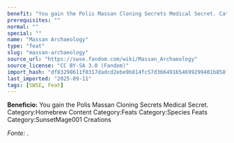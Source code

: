 ```yaml
---
benefit: "You gain the Polis Massan Cloning Secrets Medical Secret. Category:Homebrew Content Category:Feats Category:Species Feats Category:SunsetMage001 Creations"
prerequisites: ""
normal: ""
special: ""
name: "Massan Archaeology"
type: "feat"
slug: "massan-archaeology"
source_url: "https://swse.fandom.com/wiki/Massan_Archaeology"
source_license: "CC BY-SA 3.0 (Fandom)"
import_hash: "df83298611f0317dadcd2ebe9b814fc57d366491654699299401b858f49a7199"
last_imported: "2025-09-11"
tags: [SWSE, Feat]
---
```

**Beneficio:** You gain the Polis Massan Cloning Secrets Medical Secret. Category:Homebrew Content Category:Feats Category:Species Feats Category:SunsetMage001 Creations

*Fonte:* .